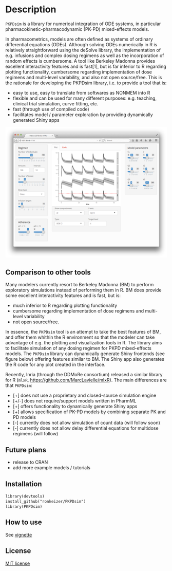 # Description


`PKPDsim` is a library for numerical integration of ODE systems, in particular pharmacokinetic-pharmacodynamic (PK-PD) mixed-effects models. 

In pharmacometrics, models are often defined as systems of ordinary differential equations (ODEs). Although solving ODEs numerically in R is relatively straightforward using the deSolve library, the implementation of e.g. infusions and complex dosing regimens as well as the incorporation of random effects is cumbersome. A tool like Berkeley Madonna provides excellent interactivity features and is fast[1], but is far inferior to R regarding plotting functionality, cumbersome regarding implementation of dose regimens and multi-level variability, and also not open source/free. This is the rationale for developing the PKPDsim library, i.e. to provide a tool that is:

- easy to use, easy to translate from softwares as NONMEM into R
- flexible and can be used for many different purposes: e.g. teaching, clinical trial simulation, curve fitting, etc.
- fast (through use of compiled code)
- facilitates model / parameter exploration by providing dynamically generated Shiny apps

![Shiny](images/shiny.png "Shiny example")

## Comparison to other tools

Many modelers currently resort to Berkeley Madonna (BM) to perform exploratory simulations instead of performing them in R. BM does provide some excellent interactivity features and is fast, but is: 

- much inferior to R regarding plotting functionality
- cumbersome regarding implementation of dose regimens and multi-level variability 
- not open source/free. 

In essence, the `PKPDsim` tool is an attempt to take the best features of BM, and offer them whithin the R environment so that the modeler can take advantage of e.g. the plotting and visualization tools in R. The library aims to facilitate simulation of any dosing regimen for PKPD mixed-effects models. The `PKPDsim` library can dynamically generate Shiny frontends (see figure below) offering features similar to BM. The Shiny app also generates the R code for any plot created in the interface.

Recently, Inria (through the DDMoRe consortium) released a similar library for R (`mlxR`, https://github.com/MarcLavielle/mlxR). The main differences are that `PKPDsim`:

- [+] does not use a proprietary and closed-source simulation engine
- [+/-] does not require/support models written in PharmML
- [+] offers functionality to dynamically generate Shiny apps
- [+] allows specification of PK-PD models by combining separate PK and PD models
- [-] currently does not allow simulation of count data (will follow soon)
- [-] currently does not allow delay differential equations for multidose regimens (will follow)

## Future plans
- release to CRAN
- add more example models / tutorials

## Installation

```
library(devtools)
install_github("ronkeizer/PKPDsim")
library(PKPDsim)
```

## How to use

See [vignette](http://ronkeizer.github.io/PKPDsim/)

## License

[MIT license](http://opensource.org/licenses/MIT)
